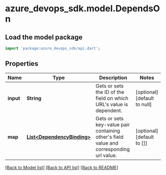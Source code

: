 # azure_devops_sdk.model.DependsOn

## Load the model package
```dart
import 'package:azure_devops_sdk/api.dart';
```

## Properties
Name | Type | Description | Notes
------------ | ------------- | ------------- | -------------
**input** | **String** | Gets or sets the ID of the field on which URL&#39;s value is dependent. | [optional] [default to null]
**map** | [**List&lt;DependencyBinding&gt;**](DependencyBinding.md) | Gets or sets key-value pair containing other&#39;s field value and corresponding url value. | [optional] [default to []]

[[Back to Model list]](../README.md#documentation-for-models) [[Back to API list]](../README.md#documentation-for-api-endpoints) [[Back to README]](../README.md)


